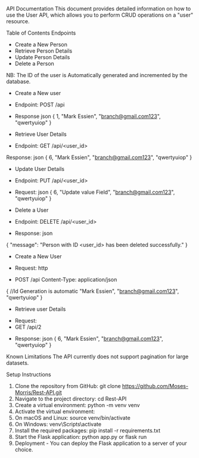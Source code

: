 API Documentation
This document provides detailed information on how to use the User API, which allows you to perform CRUD operations on a "user" resource.

Table of Contents
Endpoints
- Create a New Person
- Retrieve Person Details
- Update Person Details
- Delete a Person


NB: The ID of the user is Automatically generated and incremented by the database.

* Create a New user
- Endpoint: POST /api


+ Response 
json
{
    1,
    "Mark Essien",
    "branch@gmail.com123",
    "qwertyuiop"
}


* Retrieve User Details
- Endpoint: GET /api/<user_id>

Response:
json
{
    6,
    "Mark Essien",
    "branch@gmail.com123",
    "qwertyuiop"
}


* Update User Details
- Endpoint: PUT /api/<user_id>

+ Request:
json
{
    6,
    "Update value Field",
    "branch@gmail.com123",
    "qwertyuiop"
}


* Delete a User
- Endpoint: DELETE /api/<user_id>

+ Response:
json

{
  "message": "Person with ID <user_id> has been deleted successfully."
}



* Create a New User

- Request:
    http
+ POST /api
    Content-Type: application/json

{
    //Id Generation is automatic
    "Mark Essien",
    "branch@gmail.com123",
    "qwertyuiop"
}



* Retrieve user Details

- Request:
- GET /api/2

+ Response:
json
{
    6,
    "Mark Essien",
    "branch@gmail.com123",
    "qwertyuiop"
}





Known Limitations
The API currently does not support pagination for large datasets.

Setup Instructions

1. Clone the repository from GitHub: git clone https://github.com/Moses-Morris/Rest-API.git
2. Navigate to the project directory: cd Rest-API
3. Create a virtual environment: python -m venv venv
4. Activate the virtual environment:
5. On macOS and Linux: source venv/bin/activate
6. On Windows: venv\Scripts\activate
7. Install the required packages: pip install -r requirements.txt
8. Start the Flask application: python app.py or flask run
9. Deployment  - You can deploy the Flask application to a server of your choice.
